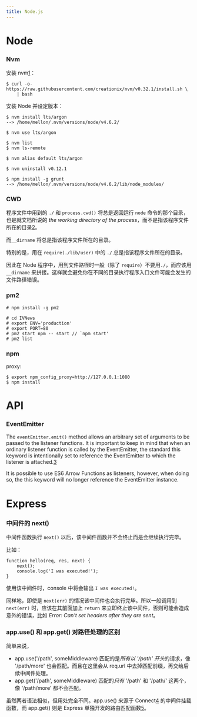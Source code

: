 ```yaml
---
title: Node.js
---
```


Node
====

### Nvm

安装 nvm[1]：

    $ curl -o- https://raw.githubusercontent.com/creationix/nvm/v0.32.1/install.sh \
        | bash

安装 Node 并设定版本：

    $ nvm install lts/argon 
    --> /home/mellon/.nvm/versions/node/v4.6.2/

    $ nvm use lts/argon

    $ nvm list
    $ nvm ls-remote

    $ nvm alias default lts/argon

    $ nvm uninstall v0.12.1

    $ npm install -g grunt
    --> /home/mellon/.nvm/versions/node/v4.6.2/lib/node_modules/


### CWD

程序文件中用到的 `./` 和 `process.cwd()` 将总是返回运行 `node` 命令的那个目录，也是就文档所说的 *the working directory of the process*，而不是指该程序文件所在的目录[2]。

而`__dirname` 将总是指该程序文件所在的目录。

特别的是，用在 `require(./lib/user)` 中的 `./` 总是指该程序文件所在的目录。

因此在 Node 程序中，用到文件路径时一般（除了 `require`）不要用`./`，而应该用`__dirname` 来拼接。这样就会避免你在不同的目录执行程序入口文件可能会发生的文件路径错误。

### pm2

    # npm install -g pm2

    # cd IVNews
    # export ENV='production'
    # export PORT=80
    # pm2 start npm -- start // `npm start'
    # pm2 list

### npm

proxy:

    $ export npm_config_proxy=http://127.0.0.1:1080
    $ npm install

API
====

### EventEmitter
    
The `eventEmitter.emit()` method allows an arbitrary set of arguments to be passed to the listener functions. It is important to keep in mind that when an ordinary listener function is called by the EventEmitter, the standard this keyword is intentionally set to reference the EventEmitter to which the listener is attached.[3]

It is possible to use ES6 Arrow Functions as listeners, however, when doing so, the this keyword will no longer reference the EventEmitter instance.




Express
=======

### 中间件的 next()

中间件函数执行 `next()` 以后，该中间件函数并不会终止而是会继续执行完毕。

比如：

    function hello(req, res, next) {
        next();
        console.log('I was executed!');
    }

使用该中间件时，console 中将会输出 `I was executed!`。

同样地，即使是 `next(err)` 的情况该中间件也会执行完毕。所以一般调用到 `next(err)` 时，应该在其前面加上 `return` 来立即终止该中间件，否则可能会造成意外的错误，比如 *Error: Can't set headers after they are sent*。

### app.use() 和 app.get() 对路径处理的区别

简单来说，

- app.use('/path', someMiddleware) 匹配的是*所有以 '/path' 开头*的请求，像 '/path/more' 也会匹配。而且在这里会从 req.url 中去掉匹配前缀，再交给后续中间件处理。
- app.get('/path', someMiddleware) 匹配的*只有* '/path' 和 '/path/' 这两个，像 '/path/more' 都不会匹配。

虽然两者语法相似，但用处完全不同。app.use() 来源于 Connect[4] 的中间件挂载函数，而 app.get() 则是 Express 单独开发的路由匹配函数[5]。

[1]: https://github.com/creationix/nvm
[2]: http://stackoverflow.com/questions/8131344/what-is-the-difference-between-dirname-and-in-node-js
[3]: https://nodejs.org/docs/latest-v4.x/api/events.html#events_passing_arguments_and_this_to_listeners 
[4]: https://github.com/senchalabs/connect#mount-middleware
[5]: http://expressjs.com/en/guide/routing.html